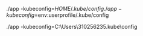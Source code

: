 ./app -kubeconfig=$HOME/.kube/config
./app -kubeconfig=$env:userprofile/.kube/config

./app -kubeconfig=C:\Users\310256235\.kube\config
